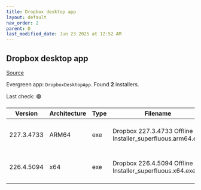 ```yaml
---
title: Dropbox desktop app
layout: default
nav_order: 2
parent: D
last_modified_date: Jun 23 2025 at 12:52 AM
---
```


## Dropbox desktop app

[Source](https://www.dropbox.com/desktop)

Evergreen app: `DropboxDesktopApp`. Found **2** installers.

Last check: 🟢

| Version    | Architecture | Type | Filename                                                   | URI                                                                                                                                                                                                                                    |
| ---------- | ------------ | ---- | ---------------------------------------------------------- | -------------------------------------------------------------------------------------------------------------------------------------------------------------------------------------------------------------------------------------- |
| 227.3.4733 | ARM64        | exe  | Dropbox 227.3.4733 Offline Installer_superfluous.arm64.exe | [https://edge.dropboxstatic.com/dbx-releng/client/Dropbox%20227.3.4733%20Offline%20Installer_superfluous.arm64.exe](https://edge.dropboxstatic.com/dbx-releng/client/Dropbox%20227.3.4733%20Offline%20Installer_superfluous.arm64.exe) |
| 226.4.5094 | x64          | exe  | Dropbox 226.4.5094 Offline Installer_superfluous.x64.exe   | [https://edge.dropboxstatic.com/dbx-releng/client/Dropbox%20226.4.5094%20Offline%20Installer_superfluous.x64.exe](https://edge.dropboxstatic.com/dbx-releng/client/Dropbox%20226.4.5094%20Offline%20Installer_superfluous.x64.exe)     |
